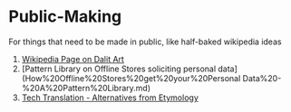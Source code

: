 # Public-Making
For things that need to be made in public, like half-baked wikipedia ideas
1. [Wikipedia Page on Dalit Art](Dalit%20Art.md)
2. [Pattern Library on Offline Stores soliciting personal data](How%20Offline%20Stores%20get%20your%20Personal Data%20-%20A%20Pattern%20Library.md)
3. [Tech Translation - Alternatives from Etymology](Tech%20Translation%20-%20Alternatives%20from%20Etymology.md)
